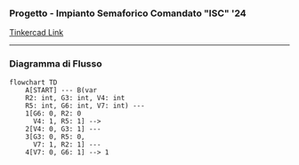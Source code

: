 ### Progetto - Impianto Semaforico Comandato "ISC" '24 
[Tinkercad Link](https://www.tinkercad.com/embed/iNOsuIANVeJ-impianto-semaforico-comandato?sharecode=BYYFi-NiwnCylbl8-Ms6OVTqQSeHWvafKt0LLMzby90)

---
### Diagramma di Flusso

```mermaid
flowchart TD
    A[START] --- B(var
    R2: int, G3: int, V4: int
    R5: int, G6: int, V7: int) ---
    1[G6: 0, R2: 0
      V4: 1, R5: 1] -->
    2[V4: 0, G3: 1] ---
    3[G3: 0, R5: 0,
      V7: 1, R2: 1] ---
    4[V7: 0, G6: 1] --> 1
    
```